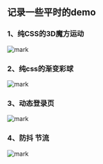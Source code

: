 ## 记录一些平时的demo

### 1、纯CSS的3D魔方运动

![mark](http://img.cdn.tsuzx.cn/blog/20200609/vfGcsiR4NdAM.gif)

### 2、纯css的渐变彩球

![mark](http://img.cdn.tsuzx.cn/hexo_admin/20200612/Fn7IXcMqrfs8.gif)


### 3、动态登录页

![mark](http://img.cdn.tsuzx.cn/hexo_admin/20200615/1hqL01yqv8lL.gif)

### 4、防抖 节流

![mark](http://img.cdn.tsuzx.cn/hexo_admin/20200615/TkLOLw96cqTQ.gif)